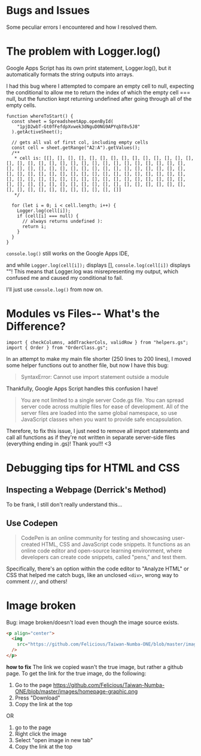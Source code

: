 # Bugs and Issues

Some peculiar errors I encountered and how I resolved them.

# The problem with Logger.log()

Google Apps Script has its own print statement, Logger.log(), but it automatically formats the string outputs into arrays.

I had this bug where I attempted to compare an empty cell to null, expecting the conditional to allow me to return the index of which the empty cell === null, but the function kept returning undefined after going through all of the empty cells.

```
function whereToStart() {
  const sheet = SpreadsheetApp.openById(
    "1pjD2wbT-Gt0fFefdpXvwek3dNguD0NG9APYqbT8v5J8"
  ).getActiveSheet();

  // gets all val of first col, including empty cells
  const cell = sheet.getRange("A2:A").getValues();
  /**
   * cell is: [[], [], [], [], [], [], [], [], [], [], [], [], [], [], [], [], [], [], [], [], [], [], [], [], [], [], [], [], [], [], [], [], [], [], [], [], [], [], [], [], [], [], [], [], [], [], [], [], [], [], [], [], [], [], [], [], [], [], [], [], [], [], [], [], [], [], [], [], [], [], [], [], [], [], [], [], [], [], [], [], [], [], [], [], [], [], [], [], [], [], [], [], [], [], [], [], [], [], [], [], [], [], [], [], [], [], [], [], [], []]
   */

  for (let i = 0; i < cell.length; i++) {
    Logger.log(cell[i]);
    if (cell[i] === null) {
      // always returns undefined ):
      return i;
    }
  }
}
```

`console.log()` still works on the Google Apps IDE,

and while `Logger.log(cell[i]);` displays [], `console.log(cell[i])` displays ""!
This means that Logger.log was misrepresenting my output, which confused me and caused my conditional to fail.

I'll just use `console.log()` from now on.

# Modules vs Files-- What's the Difference?

```
import { checkColumns, addTrackerCols, validRow } from "helpers.gs";
import { Order } from "OrderClass.gs";
```

In an attempt to make my main file shorter (250 lines to 200 lines), I moved some helper functions out to another file, but now I have this bug:

> SyntaxError: Cannot use import statement outside a module

Thankfully, Google Apps Script handles this confusion I have!

> You are not limited to a single server Code.gs file. You can spread server code across multiple files for ease of development. All of the server files are loaded into the same global namespace, so use JavaScript classes when you want to provide safe encapsulation.

Therefore, to fix this issue, I just need to remove all import statements and call all functions as if they're not written in separate server-side files (everything ending in .gs)! Thank you!!! <3

# Debugging tips for HTML and CSS

## Inspecting a Webpage (Derrick's Method)

To be frank, I still don't really understand this...

## Use Codepen

> CodePen is an online community for testing and showcasing user-created HTML, CSS and JavaScript code snippets. It functions as an online code editor and open-source learning environment, where developers can create code snippets, called "pens," and test them.

Specifically, there's an option within the code editor to "Analyze HTML" or CSS that helped me catch bugs, like an unclosed `<div>`, wrong way to comment `//`, and others!

# Image broken

Bug: image broken/doesn't load even though the image source exists.

```html
<p align="center">
  <img
    src="https://github.com/Felicious/Taiwan-Numba-ONE/blob/master/images/homepage-graphic.png"
  />
</p>
```

**how to fix**
The link we copied wasn't the true image, but rather a github page. To get the link for the true image, do the following:

1. Go to the page https://github.com/Felicious/Taiwan-Numba-ONE/blob/master/images/homepage-graphic.png
2. Press "Download"
3. Copy the link at the top

OR

1. go to the page
2. Right click the image
3. Select "open image in new tab"
4. Copy the link at the top
